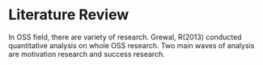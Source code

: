 # Literature Review
In OSS field, there are variety of research. Grewal, R(2013) conducted quantitative analysis on whole OSS research. Two main waves of analysis are motivation research and success research.

